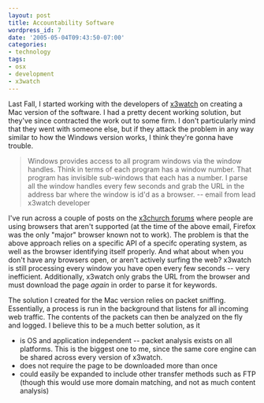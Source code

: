 ```yaml
---
layout: post
title: Accountability Software
wordpress_id: 7
date: '2005-05-04T09:43:50-07:00'
categories:
- technology
tags:
- osx
- development
- x3watch
---
```

Last Fall, I started working with the developers of [x3watch][] on creating a
Mac version of the software.  I had a pretty decent working solution, but
they've since contracted the work out to some firm.  I don't particularly mind
that they went with someone else, but if they attack the problem in any way
similar to how the Windows version works, I think they're gonna have trouble.  

> Windows provides access to all program windows via the window handles.  Think
> in terms of each program has a window number.  That program has invisible
> sub-windows that each has a number.  I parse all the window handles every few
> seconds and grab the URL in the address bar where the window is id'd as a
> browser.  -- email from lead x3watch developer

I've run across a couple of posts on the [x3church forums][] where people are
using browsers that aren't supported (at the time of the above email, Firefox
was the only "major" browser known not to work).  The problem is that the above
approach relies on a specific API of a specifc operating system, as well as the
browser identifying itself properly.  And what about when you don't have any
browsers open, or aren't actively surfing the web?  x3watch is still processing
every window you have open every few seconds -- very inefficient.  Additionally,
x3watch only grabs the URL from the browser and must download the page _again_
in order to parse it for keywords.

The solution I created for the Mac version relies on packet sniffing.
Essentially, a process is run in the background that listens for all incoming
web traffic.  The contents of the packets can then be analyzed on the fly and
logged.  I believe this to be a much better solution, as it

- is OS and application independent -- packet analysis exists on all platforms.
This is the biggest one to me, since the same core engine can be shared across
every version of x3watch.
- does not require the page to be downloaded more than once
- could easily be expanded to include other transfer methods such as FTP (though
this would use more domain matching, and not as much content analysis)


[x3watch]: http://www.x3watch.com
[x3church forums]: http://www.xxxchurch.com/forum/
